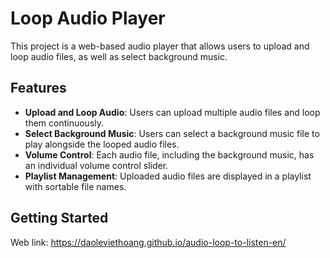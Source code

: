 # Loop Audio Player

This project is a web-based audio player that allows users to upload and loop audio files, as well as select background music.

## Features

- **Upload and Loop Audio**: Users can upload multiple audio files and loop them continuously.
- **Select Background Music**: Users can select a background music file to play alongside the looped audio files.
- **Volume Control**: Each audio file, including the background music, has an individual volume control slider.
- **Playlist Management**: Uploaded audio files are displayed in a playlist with sortable file names.

## Getting Started

Web link: https://daoleviethoang.github.io/audio-loop-to-listen-en/
